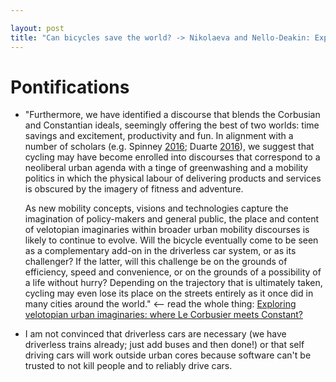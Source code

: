 ```yaml
---

layout: post
title: "Can bicycles save the world? -> Nikolaeva and Nello-Deakin: Exploring velotopian urban imaginaries: where Le Corbusier meets Constant?"
---
```


# Pontifications

* "Furthermore, we have identified a discourse that blends the Corbusian and Constantian ideals, seemingly offering the best of two worlds: time savings and excitement, productivity and fun. In alignment with a  number of scholars (e.g. Spinney [2016](https://www.tandfonline.com/doi/full/10.1080/17450101.2019.1694300#); Duarte [2016](https://www.tandfonline.com/doi/full/10.1080/17450101.2019.1694300#)), we suggest that cycling may have become enrolled into discourses that  correspond to a neoliberal urban agenda with a tinge of greenwashing and a mobility politics in which the physical labour of delivering products and services is obscured by the imagery of fitness and adventure.

  As new mobility concepts, visions and technologies capture the imagination of policy-makers and general public, the place and content of  velotopian imaginaries within broader urban mobility discourses is  likely to continue to evolve. Will the bicycle eventually come to be  seen as a complementary add-on in the driverless car system, or as its  challenger? If the latter, will this challenge be on the grounds of  efficiency, speed and convenience, or on the grounds of a possibility of a life without hurry? Depending on the trajectory that is ultimately  taken, cycling may even lose its place on the streets entirely as it  once did in many cities around the world." <-- read the whole thing: [Exploring velotopian urban imaginaries: where Le Corbusier meets Constant?](https://www.tandfonline.com/doi/full/10.1080/17450101.2019.1694300)

* I am not convinced that driverless cars are necessary (we have driverless trains already; just add buses and then done!) or  that self driving cars will work outside urban cores because software can't be trusted to not kill people and to reliably drive cars.


